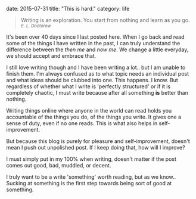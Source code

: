 date: 2015-07-31
title: "This is hard."
category: life

> Writing is an exploration. You start from nothing and learn as you go.  
> <cite><small>E. L. Doctorow</small></cite>

It's been over 40 days since I last posted here. When I go back and read some of the things I have written in the past, I can truly
understand the difference between the *then me* and *now me*. We change a little everyday, we should accept and embrace that.

I still love writing though and I have been writing a lot.. but I am unable to finish them. I'm always confused as to what topic needs
an individual post and what ideas should be clubbed into one. This happens. I know. But regardless of whether what I write is 'perfectly structured'
or if it is completely chaotic, I must write because after all something **is** better than nothing.

Writing things online where anyone in the world can read holds you accountable of the things you do, of the things you write.
It gives one a sense of duty, even if no one reads. This is what also helps in self-improvement.

But because this blog is purely for pleasure and self-improvement, doesn't mean I push out unpolished post. If I keep doing that, how will I improve?

I must simply put in my 100% when writing, doesn't matter if the post comes out good, bad, muddled, or decent.

I truly want to be a write 'something' worth reading, but as we know.. Sucking at something is the first step towards being sort of good at something.
